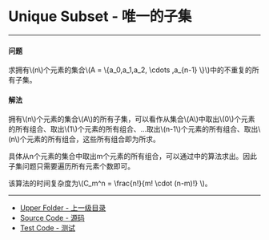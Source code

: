 # Unique Subset - 唯一的子集

--------

#### 问题

<p id="i">求拥有\(n\)个元素的集合\(A = \{a_0,a_1,a_2, \cdots ,a_{n-1} \}\)中的不重复的所有子集。 </p>

#### 解法

<p id="i">拥有\(n\)个元素的集合\(A\)的所有子集，可以看作从集合\(A\)中取出\(0\)个元素的所有组合、取出\(1\)个元素的所有组合、...取出\(n-1\)个元素的所有组合、取出\(n\)个元素的所有组合，这些所有组合即为所求。 </p>
<p id="i">具体从n个元素的集合中取出m个元素的所有组合，可以通过<Combination>中的算法求出。因此子集问题只需要遍历所有元素个数即可。</p>
<p id="i">该算法的时间复杂度为\(C_m^n = \frac{n!}{m! \cdot (n-m)!} \)。 </p>
</div>

--------

* [Upper Folder - 上一级目录](../)
* [Source Code - 源码](https://github.com/zhaochenyou/Way-to-Algorithm/blob/master/src/CombinatorialMathematics/Subset.hpp)
* [Test Code - 测试](https://github.com/zhaochenyou/Way-to-Algorithm/blob/master/src/CombinatorialMathematics/Subset.cpp)
